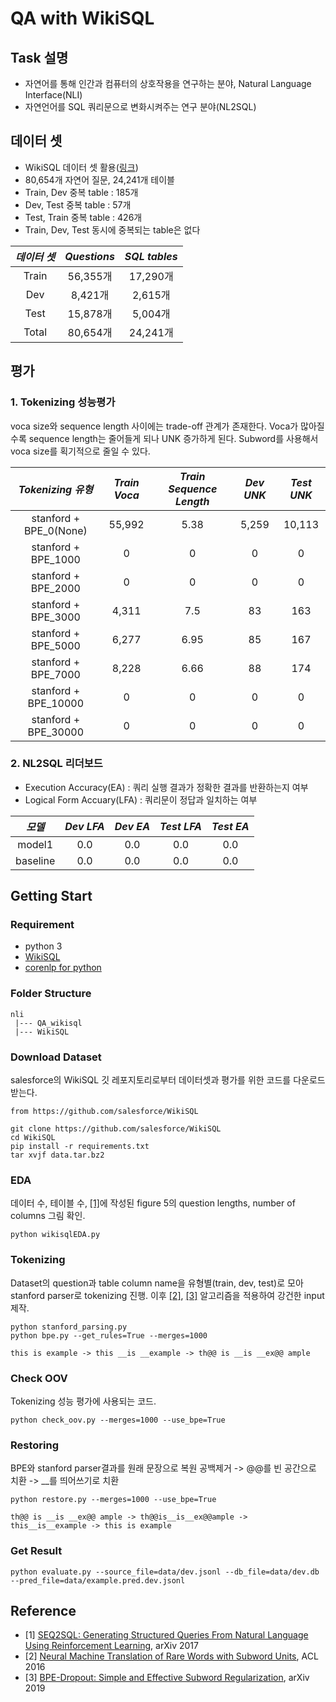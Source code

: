 # QA with WikiSQL


## Task 설명
- 자연어를 통해 인간과 컴퓨터의 상호작용을 연구하는 분야, Natural Language Interface(NLI)
- 자연언어를 SQL 쿼리문으로 변화시켜주는 연구 분야(NL2SQL)


## 데이터 셋
- WikiSQL 데이터 셋 활용([링크](https://github.com/salesforce/WikiSQL))
- 80,654개 자연어 질문, 24,241개 테이블
- Train, Dev 중복 table : 185개
- Dev, Test 중복 table : 57개
- Test, Train 중복 table : 426개
- Train, Dev, Test 동시에 중복되는 table은 없다

*데이터 셋* | *Questions* | *SQL tables* |
:---: | :---: | :---: |
Train | 56,355개 | 17,290개 |
Dev | 8,421개 | 2,615개 |
Test | 15,878개 | 5,004개 |
Total | 80,654개 | 24,241개 |


## 평가
### 1. Tokenizing 성능평가
voca size와 sequence length 사이에는 trade-off 관계가 존재한다.
Voca가 많아질수록 sequence length는 줄어들게 되나 UNK 증가하게 된다.
Subword를 사용해서 voca size를 획기적으로 줄일 수 있다.

*Tokenizing 유형* | *Train Voca* | *Train Sequence Length* | *Dev UNK* | *Test UNK* |
:---: | :---: | :---: | :---: | :---: |
stanford + BPE_0(None) | 55,992 | 5.38 | 5,259 | 10,113 |
stanford + BPE_1000 | 0 | 0 | 0 | 0 |
stanford + BPE_2000 | 0 | 0 | 0 | 0 |
stanford + BPE_3000 | 4,311 | 7.5 | 83 | 163 |
stanford + BPE_5000 | 6,277 | 6.95 | 85 | 167 |
stanford + BPE_7000 | 8,228 | 6.66 | 88 | 174 |
stanford + BPE_10000 | 0 | 0 | 0 | 0 |
stanford + BPE_30000 | 0 | 0 | 0 | 0 |

### 2. NL2SQL 리더보드
- Execution Accuracy(EA) : 쿼리 실행 결과가 정확한 결과를 반환하는지 여부
- Logical Form Accuary(LFA) : 쿼리문이 정답과 일치하는 여부

*모델* | *Dev LFA* | *Dev EA* | *Test LFA* | *Test EA* |
:---: | :---: | :---: | :---: | :---: |
model1 | 0.0 | 0.0 | 0.0 | 0.0 |
baseline | 0.0 | 0.0 | 0.0 | 0.0 |


## Getting Start 
### Requirement
- python 3
- [WikiSQL](https://github.com/salesforce/WikiSQL)
- [corenlp for python](https://github.com/stanfordnlp/python-stanford-corenlp)

### Folder Structure
```
nli
 |--- QA_wikisql
 |--- WikiSQL
```

### Download Dataset
salesforce의 WikiSQL 깃 레포지토리로부터 데이터셋과 평가를 위한 코드를 다운로드 받는다.
```shell
from https://github.com/salesforce/WikiSQL

git clone https://github.com/salesforce/WikiSQL
cd WikiSQL
pip install -r requirements.txt
tar xvjf data.tar.bz2
```

### EDA
데이터 수, 테이블 수, [\[1\]](#Reference)에 작성된 figure 5의 question lengths, number of columns 그림 확인.
```shell
python wikisqlEDA.py
```

### Tokenizing
Dataset의 question과 table column name을 유형별(train, dev, test)로 모아 stanford parser로 tokenizing 진행.
이후 [\[2\]](#Reference), [\[3\]](#Reference) 알고리즘을 적용하여 강건한 input 제작.
```shell
python stanford_parsing.py
python bpe.py --get_rules=True --merges=1000

this is example -> this __is __example -> th@@ is __is __ex@@ ample
```

### Check OOV
Tokenizing 성능 평가에 사용되는 코드.
```shell
python check_oov.py --merges=1000 --use_bpe=True
```

### Restoring
BPE와 stanford parser결과를 원래 문장으로 복원
공백제거 -> @@를 빈 공간으로 치환 -> __를 띄어쓰기로 치환
```shell
python restore.py --merges=1000 --use_bpe=True

th@@ is __is __ex@@ ample -> th@@is__is__ex@@ample -> this__is__example -> this is example
```

### Get Result
```shell
python evaluate.py --source_file=data/dev.jsonl --db_file=data/dev.db --pred_file=data/example.pred.dev.jsonl
```

## Reference
- [1] [SEQ2SQL: Generating Structured Queries From Natural Language Using Reinforcement Learning](https://arxiv.org/pdf/1709.00103.pdf), arXiv 2017
- [2] [Neural Machine Translation of Rare Words with Subword Units](https://arxiv.org/pdf/1508.07909.pdf), ACL 2016 
- [3] [BPE-Dropout: Simple and Effective Subword Regularization](https://arxiv.org/pdf/1910.13267.pdf), arXiv 2019
